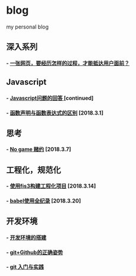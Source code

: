 blog
====

my personal blog

## 深入系列

#### - [一张网页，要经历怎样的过程，才能抵达用户面前？](https://github.com/xiaoyueyue165/blog/issues/20)

## Javascript

#### - [Javascript问题的回答 ](https://github.com/xiaoyueyue165/blog/issues/15) [continued]
#### - [函数声明与函数表达式的区别](https://github.com/xiaoyueyue165/blog/issues/10) [2018.3.1]

## 思考

#### - [No game 赌约](https://github.com/xiaoyueyue165/blog/issues/13) [2018.3.7]

## 工程化，规范化

#### - [使用fis3构建工程化项目](https://github.com/xiaoyueyue165/blog/issues/14) [2018.3.14]
#### - [babel使用全纪录](https://github.com/xiaoyueyue165/blog/issues/16) [2018.3.20]

## 开发环境

#### - [开发环境的搭建](https://github.com/xiaoyueyue165/blog/issues/3)
#### - [git+Github的正确姿势 ](https://github.com/xiaoyueyue165/blog/issues/2)
#### - [git 入门与实践 ](https://github.com/xiaoyueyue165/blog/issues/1)






